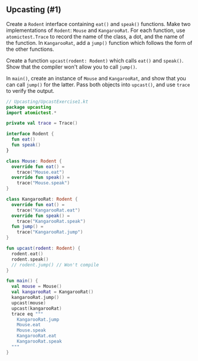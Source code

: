 ## Upcasting (#1)

Create a `Rodent` interface containing `eat()` and `speak()` functions. Make
two implementations of `Rodent`: `Mouse` and `KangarooRat`. For each function,
use `atomictest.Trace` to  record the name of the class, a dot, and the name of
the function. In `KangarooRat`, add a `jump()` function which follows the form
of the other functions.

Create a function `upcast(rodent: Rodent)` which calls `eat()` and `speak()`.
Show that the compiler won't allow you to call `jump()`.

In `main()`, create an instance of `Mouse` and `KangarooRat`, and show that
you can call `jump()` for the latter. Pass both objects into `upcast()`, and
use `trace` to verify the output.

```kotlin
// Upcasting/UpcastExercise1.kt
package upcasting
import atomictest.*

private val trace = Trace()

interface Rodent {
  fun eat()
  fun speak()
}

class Mouse: Rodent {
  override fun eat() =
    trace("Mouse.eat")
  override fun speak() =
    trace("Mouse.speak")
}

class KangarooRat: Rodent {
  override fun eat() =
    trace("KangarooRat.eat")
  override fun speak() =
    trace("KangarooRat.speak")
  fun jump() =
    trace("KangarooRat.jump")
}

fun upcast(rodent: Rodent) {
  rodent.eat()
  rodent.speak()
  // rodent.jump() // Won't compile
}

fun main() {
  val mouse = Mouse()
  val kangarooRat = KangarooRat()
  kangarooRat.jump()
  upcast(mouse)
  upcast(kangarooRat)
  trace eq """
    KangarooRat.jump
    Mouse.eat
    Mouse.speak
    KangarooRat.eat
    KangarooRat.speak
  """
}
```